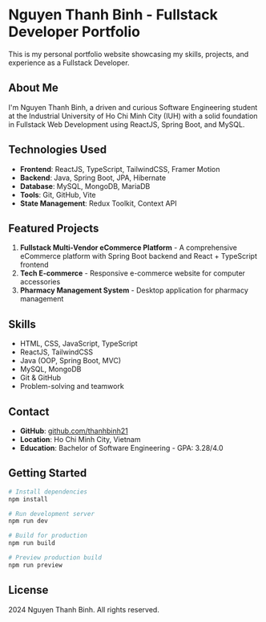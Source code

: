 ﻿# Nguyen Thanh Binh - Fullstack Developer Portfolio

This is my personal portfolio website showcasing my skills, projects, and experience as a Fullstack Developer.

## About Me

I'm Nguyen Thanh Binh, a driven and curious Software Engineering student at the Industrial University of Ho Chi Minh City (IUH) with a solid foundation in Fullstack Web Development using ReactJS, Spring Boot, and MySQL.

## Technologies Used

- **Frontend**: ReactJS, TypeScript, TailwindCSS, Framer Motion
- **Backend**: Java, Spring Boot, JPA, Hibernate
- **Database**: MySQL, MongoDB, MariaDB
- **Tools**: Git, GitHub, Vite
- **State Management**: Redux Toolkit, Context API

## Featured Projects

1. **Fullstack Multi-Vendor eCommerce Platform** - A comprehensive eCommerce platform with Spring Boot backend and React + TypeScript frontend
2. **Tech E-commerce** - Responsive e-commerce website for computer accessories
3. **Pharmacy Management System** - Desktop application for pharmacy management

## Skills

- HTML, CSS, JavaScript, TypeScript
- ReactJS, TailwindCSS
- Java (OOP, Spring Boot, MVC)
- MySQL, MongoDB
- Git & GitHub
- Problem-solving and teamwork

## Contact

- **GitHub**: [github.com/thanhbinh21](https://github.com/thanhbinh21)
- **Location**: Ho Chi Minh City, Vietnam
- **Education**: Bachelor of Software Engineering - GPA: 3.28/4.0

## Getting Started

```bash
# Install dependencies
npm install

# Run development server
npm run dev

# Build for production
npm run build

# Preview production build
npm run preview
```

## License

 2024 Nguyen Thanh Binh. All rights reserved.
